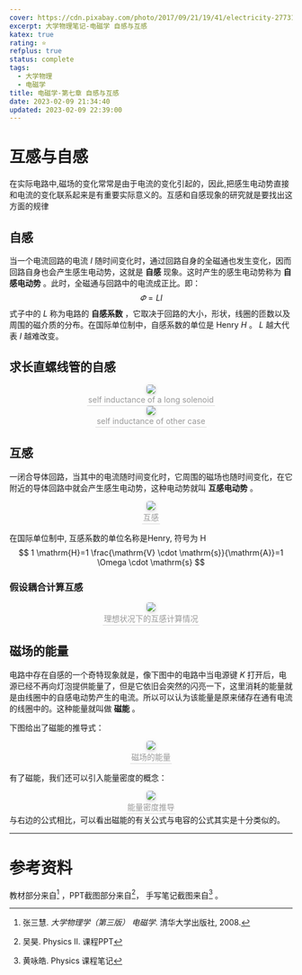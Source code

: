```yaml
---
cover: https://cdn.pixabay.com/photo/2017/09/21/19/41/electricity-2773167__480.jpg
excerpt: 大学物理笔记-电磁学 自感与互感
katex: true
rating: ⭐
refplus: true
status: complete
tags:
  - 大学物理
  - 电磁学
title: 电磁学-第七章 自感与互感
date: 2023-02-09 21:34:40
updated: 2023-02-09 22:39:00
---
```


# 互感与自感
在实际电路中,磁场的变化常常是由于电流的变化引起的，因此,把感生电动势直接和电流的变化联系起来是有重要实际意义的。互感和自感现象的研究就是要找出这方面的规律


## 自感
当一个电流回路的电流 $I$ 随时间变化时，通过回路自身的全磁通也发生变化，因而回路自身也会产生感生电动势，这就是 **自感** 现象。这时产生的感生电动势称为 **自感电动势** 。此时，全磁通与回路中的电流成正比。即：
$$
\varPhi = L I
$$
式子中的 $L$ 称为电路的 **自感系数** ，它取决于回路的大小，形状，线圈的匝数以及周围的磁介质的分布。在国际单位制中，自感系数的单位是 Henry $H$ 。 $L$ 越大代表 $I$ 越难改变。

## 求长直螺线管的自感

<center>
    <img style="border-radius: 0.3125em;
    box-shadow: 0 2px 4px 0 rgba(34,36,38,.12),0 2px 10px 0 rgba(34,36,38,.08);"
    src="https://i.imgur.com/yNOeLvk.png">
    <br>
    <div style="color:orange; border-bottom: 1px solid #d9d9d9;
    display: inline-block;
    color: #999;
    padding: 2px;">self inductance of a long solenoid
    </div>
</center>

<center>
    <img style="border-radius: 0.3125em;
    box-shadow: 0 2px 4px 0 rgba(34,36,38,.12),0 2px 10px 0 rgba(34,36,38,.08);"
    src="https://i.imgur.com/DLwj061.png">
    <br>
    <div style="color:orange; border-bottom: 1px solid #d9d9d9;
    display: inline-block;
    color: #999;
    padding: 2px;">self inductance of other case
    </div>
</center>

## 互感
一闭合导体回路，当其中的电流随时间变化时，它周围的磁场也随时间变化，在它附近的导体回路中就会产生感生电动势，这种电动势就叫 **互感电动势** 。

<center>
    <img style="border-radius: 0.3125em;
    box-shadow: 0 2px 4px 0 rgba(34,36,38,.12),0 2px 10px 0 rgba(34,36,38,.08);"
    src="https://i.imgur.com/M3qoiCb.png">
    <br>
    <div style="color:orange; border-bottom: 1px solid #d9d9d9;
    display: inline-block;
    color: #999;
    padding: 2px;">互感
    </div>
</center>

在国际单位制中, 互感系数的单位名称是Henry, 符号为 $\mathrm{H}$ 
$$
1 \mathrm{H}=1 \frac{\mathrm{V} \cdot \mathrm{s}}{\mathrm{A}}=1 \Omega \cdot \mathrm{s}
$$
### 假设耦合计算互感

<center>
    <img style="border-radius: 0.3125em;
    box-shadow: 0 2px 4px 0 rgba(34,36,38,.12),0 2px 10px 0 rgba(34,36,38,.08);"
    src="https://i.imgur.com/j1qHQ5J.png">
    <br>
    <div style="color:orange; border-bottom: 1px solid #d9d9d9;
    display: inline-block;
    color: #999;
    padding: 2px;">理想状况下的互感计算情况
    </div>
</center>

## 磁场的能量
电路中存在自感的一个奇特现象就是，像下图中的电路中当电源键 $K$ 打开后，电源已经不再向灯泡提供能量了，但是它依旧会突然的闪亮一下，这里消耗的能量就是由线圈中的自感电动势产生的电流。所以可以认为该能量是原来储存在通有电流的线圈中的。这种能量就叫做 **磁能** 。

下图给出了磁能的推导式：
<center>
    <img style="border-radius: 0.3125em;
    box-shadow: 0 2px 4px 0 rgba(34,36,38,.12),0 2px 10px 0 rgba(34,36,38,.08);"
    src="https://i.imgur.com/6l9WwHk.png">
    <br>
    <div style="color:orange; border-bottom: 1px solid #d9d9d9;
    display: inline-block;
    color: #999;
    padding: 2px;">磁场的能量
    </div>
</center>

有了磁能，我们还可以引入能量密度的概念：
<center>
    <img style="border-radius: 0.3125em;
    box-shadow: 0 2px 4px 0 rgba(34,36,38,.12),0 2px 10px 0 rgba(34,36,38,.08);"
    src="https://i.imgur.com/ZHj5O7x.png">
    <br>
    <div style="color:orange; border-bottom: 1px solid #d9d9d9;
    display: inline-block;
    color: #999;
    padding: 2px;">能量密度推导
    </div>
</center>
与右边的公式相比，可以看出磁能的有关公式与电容的公式其实是十分类似的。

****
# 参考资料
教材部分来自[^1] ，PPT截图部分来自[^2]， 手写笔记截图来自[^3] 。
[^1]: 张三慧. *大学物理学（第三版） 电磁学*. 清华大学出版社, 2008.
[^2]: 吴昊. Physics II. 课程PPT
[^3]: 黄咏皓. Physics 课程笔记